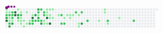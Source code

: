 <svg viewBox="-16 -32 880 192" width="880" height="192" xmlns="http://www.w3.org/2000/svg"><desc>Generated with https://github.com/Platane/snk</desc><style>@keyframes c0{.25%{fill:var(--c1)}.27%,to{fill:var(--ce)}}@keyframes c1{.51%{fill:var(--c1)}.53%,to{fill:var(--ce)}}@keyframes c2{54.04%{fill:var(--c2)}54.06%,to{fill:var(--ce)}}@keyframes c3{85.63%{fill:var(--c3)}85.65%,to{fill:var(--ce)}}@keyframes c4{88.5%{fill:var(--c4)}88.52%,to{fill:var(--ce)}}@keyframes c5{.77%{fill:var(--c1)}.79%,to{fill:var(--ce)}}@keyframes c6{53.78%{fill:var(--c2)}53.8%,to{fill:var(--ce)}}@keyframes c7{39.94%{fill:var(--c1)}39.96%,to{fill:var(--ce)}}@keyframes c8{39.68%{fill:var(--c1)}39.7%,to{fill:var(--ce)}}@keyframes c9{55.6%{fill:var(--c2)}55.62%,to{fill:var(--ce)}}@keyframes ca{87.72%{fill:var(--c3)}87.74%,to{fill:var(--ce)}}@keyframes cb{53.25%{fill:var(--c2)}53.27%,to{fill:var(--ce)}}@keyframes cc{52.99%{fill:var(--c2)}53.01%,to{fill:var(--ce)}}@keyframes cd{40.2%{fill:var(--c2)}40.22%,to{fill:var(--ce)}}@keyframes ce{39.42%{fill:var(--c1)}39.44%,to{fill:var(--ce)}}@keyframes cf{87.2%{fill:var(--c3)}87.22%,to{fill:var(--ce)}}@keyframes cg{90.07%{fill:var(--c4)}90.09%,to{fill:var(--ce)}}@keyframes ch{89.81%{fill:var(--c4)}89.83%,to{fill:var(--ce)}}@keyframes ci{1.82%{fill:var(--c1)}1.84%,to{fill:var(--ce)}}@keyframes cj{84.32%{fill:var(--c3)}84.34%,to{fill:var(--ce)}}@keyframes ck{52.21%{fill:var(--c2)}52.23%,to{fill:var(--ce)}}@keyframes cl{7.56%{fill:var(--c1)}7.58%,to{fill:var(--ce)}}@keyframes cm{2.34%{fill:var(--c1)}2.36%,to{fill:var(--ce)}}@keyframes cn{51.69%{fill:var(--c2)}51.71%,to{fill:var(--ce)}}@keyframes co{5.47%{fill:var(--c1)}5.49%,to{fill:var(--ce)}}@keyframes cp{5.21%{fill:var(--c1)}5.23%,to{fill:var(--ce)}}@keyframes cq{7.04%{fill:var(--c1)}7.06%,to{fill:var(--ce)}}@keyframes cr{4.95%{fill:var(--c1)}4.97%,to{fill:var(--ce)}}@keyframes cs{8.61%{fill:var(--c1)}8.63%,to{fill:var(--ce)}}@keyframes ct{2.86%{fill:var(--c1)}2.88%,to{fill:var(--ce)}}@keyframes cu{6.52%{fill:var(--c1)}6.54%,to{fill:var(--ce)}}@keyframes cv{4.43%{fill:var(--c1)}4.45%,to{fill:var(--ce)}}@keyframes cw{50.12%{fill:var(--c2)}50.14%,to{fill:var(--ce)}}@keyframes cx{3.65%{fill:var(--c1)}3.67%,to{fill:var(--ce)}}@keyframes cy{92.16%{fill:var(--c4)}92.18%,to{fill:var(--ce)}}@keyframes cz{49.6%{fill:var(--c2)}49.62%,to{fill:var(--ce)}}@keyframes c10{49.86%{fill:var(--c2)}49.88%,to{fill:var(--ce)}}@keyframes c11{81.19%{fill:var(--c3)}81.21%,to{fill:var(--ce)}}@keyframes c12{49.34%{fill:var(--c2)}49.36%,to{fill:var(--ce)}}@keyframes c13{81.97%{fill:var(--c3)}81.99%,to{fill:var(--ce)}}@keyframes c14{45.68%{fill:var(--c2)}45.7%,to{fill:var(--ce)}}@keyframes c15{45.42%{fill:var(--c1)}45.44%,to{fill:var(--ce)}}@keyframes c16{80.67%{fill:var(--c3)}80.69%,to{fill:var(--ce)}}@keyframes c17{49.08%{fill:var(--c2)}49.1%,to{fill:var(--ce)}}@keyframes c18{47.25%{fill:var(--c2)}47.27%,to{fill:var(--ce)}}@keyframes c19{48.82%{fill:var(--c2)}48.84%,to{fill:var(--ce)}}@keyframes c1a{79.89%{fill:var(--c3)}79.91%,to{fill:var(--ce)}}@keyframes c1b{46.2%{fill:var(--c2)}46.22%,to{fill:var(--ce)}}@keyframes c1c{46.47%{fill:var(--c2)}46.49%,to{fill:var(--ce)}}@keyframes c1d{11.48%{fill:var(--c1)}11.5%,to{fill:var(--ce)}}@keyframes c1e{10.69%{fill:var(--c1)}10.71%,to{fill:var(--ce)}}@keyframes c1f{14.35%{fill:var(--c1)}14.37%,to{fill:var(--ce)}}@keyframes c1g{14.09%{fill:var(--c1)}14.11%,to{fill:var(--ce)}}@keyframes c1h{13.83%{fill:var(--c1)}13.85%,to{fill:var(--ce)}}@keyframes c1i{93.46%{fill:var(--c4)}93.48%,to{fill:var(--ce)}}@keyframes c1j{10.96%{fill:var(--c1)}10.98%,to{fill:var(--ce)}}@keyframes c1k{14.61%{fill:var(--c1)}14.63%,to{fill:var(--ce)}}@keyframes c1l{13.57%{fill:var(--c1)}13.59%,to{fill:var(--ce)}}@keyframes c1m{12.78%{fill:var(--c1)}12.8%,to{fill:var(--ce)}}@keyframes c1n{94.25%{fill:var(--c4)}94.27%,to{fill:var(--ce)}}@keyframes c1o{14.87%{fill:var(--c1)}14.89%,to{fill:var(--ce)}}@keyframes c1p{13.04%{fill:var(--c1)}13.06%,to{fill:var(--ce)}}@keyframes c1q{15.92%{fill:var(--c1)}15.94%,to{fill:var(--ce)}}@keyframes c1r{63.18%{fill:var(--c2)}63.2%,to{fill:var(--ce)}}@keyframes c1s{61.87%{fill:var(--c2)}61.89%,to{fill:var(--ce)}}@keyframes c1t{16.7%{fill:var(--c1)}16.72%,to{fill:var(--ce)}}@keyframes c1u{62.13%{fill:var(--c2)}62.15%,to{fill:var(--ce)}}@keyframes c1v{21.4%{fill:var(--c1)}21.42%,to{fill:var(--ce)}}@keyframes c1w{17.48%{fill:var(--c1)}17.5%,to{fill:var(--ce)}}@keyframes c1x{17.22%{fill:var(--c1)}17.24%,to{fill:var(--ce)}}@keyframes c1y{17.74%{fill:var(--c1)}17.76%,to{fill:var(--ce)}}@keyframes c1z{64.74%{fill:var(--c2)}64.76%,to{fill:var(--ce)}}@keyframes c20{18.27%{fill:var(--c1)}18.29%,to{fill:var(--ce)}}@keyframes c21{19.05%{fill:var(--c1)}19.07%,to{fill:var(--ce)}}@keyframes c22{19.31%{fill:var(--c1)}19.33%,to{fill:var(--ce)}}@keyframes c23{65.26%{fill:var(--c2)}65.28%,to{fill:var(--ce)}}@keyframes c24{75.71%{fill:var(--c3)}75.73%,to{fill:var(--ce)}}@keyframes c25{66.57%{fill:var(--c2)}66.59%,to{fill:var(--ce)}}@keyframes c26{24.79%{fill:var(--c1)}24.81%,to{fill:var(--ce)}}@keyframes c27{29.49%{fill:var(--c1)}29.51%,to{fill:var(--ce)}}@keyframes c28{29.23%{fill:var(--c1)}29.25%,to{fill:var(--ce)}}@keyframes c29{68.4%{fill:var(--c2)}68.42%,to{fill:var(--ce)}}@keyframes c2a{25.84%{fill:var(--c1)}25.86%,to{fill:var(--ce)}}@keyframes c2b{27.41%{fill:var(--c1)}27.43%,to{fill:var(--ce)}}@keyframes c2c{70.75%{fill:var(--c2)}70.77%,to{fill:var(--ce)}}@keyframes u0{.25%{transform:scale(0,1)}.27%,.51%{transform:scale(.02,1)}.53%,.77%{transform:scale(.05,1)}.79%,1.82%{transform:scale(.07,1)}1.84%,2.34%{transform:scale(.09,1)}2.36%,2.86%{transform:scale(.12,1)}2.88%,3.65%{transform:scale(.14,1)}3.67%,4.43%{transform:scale(.16,1)}4.45%,4.95%{transform:scale(.19,1)}4.97%,5.21%{transform:scale(.21,1)}5.23%,5.47%{transform:scale(.23,1)}5.49%,6.52%{transform:scale(.26,1)}6.54%,7.04%{transform:scale(.28,1)}7.06%,7.56%{transform:scale(.3,1)}7.58%,8.61%{transform:scale(.33,1)}10.69%,8.63%{transform:scale(.35,1)}10.71%,10.96%{transform:scale(.37,1)}10.98%,11.48%{transform:scale(.4,1)}11.5%,12.78%{transform:scale(.42,1)}12.8%,13.04%{transform:scale(.44,1)}13.06%,13.57%{transform:scale(.47,1)}13.59%,13.83%{transform:scale(.49,1)}13.85%,14.09%{transform:scale(.51,1)}14.11%,14.35%{transform:scale(.53,1)}14.37%,14.61%{transform:scale(.56,1)}14.63%,14.87%{transform:scale(.58,1)}14.89%,15.92%{transform:scale(.6,1)}15.94%,16.7%{transform:scale(.63,1)}16.72%,17.22%{transform:scale(.65,1)}17.24%,17.48%{transform:scale(.67,1)}17.5%,17.74%{transform:scale(.7,1)}17.76%,18.27%{transform:scale(.72,1)}18.29%,19.05%{transform:scale(.74,1)}19.07%,19.31%{transform:scale(.77,1)}19.33%,21.4%{transform:scale(.79,1)}21.42%,24.79%{transform:scale(.81,1)}24.81%,25.84%{transform:scale(.84,1)}25.86%,27.41%{transform:scale(.86,1)}27.43%,29.23%{transform:scale(.88,1)}29.25%,29.49%{transform:scale(.91,1)}29.51%,39.42%{transform:scale(.93,1)}39.44%,39.68%{transform:scale(.95,1)}39.7%,39.94%{transform:scale(.98,1)}39.96%,to{transform:scale(1,1)}}@keyframes u1{40.2%{transform:scale(0,1)}40.22%,to{transform:scale(1,1)}}@keyframes u2{45.42%{transform:scale(0,1)}45.44%,to{transform:scale(1,1)}}@keyframes u3{45.68%{transform:scale(0,1)}45.7%,46.2%{transform:scale(.04,1)}46.22%,46.47%{transform:scale(.08,1)}46.49%,47.25%{transform:scale(.12,1)}47.27%,48.82%{transform:scale(.16,1)}48.84%,49.08%{transform:scale(.2,1)}49.1%,49.34%{transform:scale(.24,1)}49.36%,49.6%{transform:scale(.28,1)}49.62%,49.86%{transform:scale(.32,1)}49.88%,50.12%{transform:scale(.36,1)}50.14%,51.69%{transform:scale(.4,1)}51.71%,52.21%{transform:scale(.44,1)}52.23%,52.99%{transform:scale(.48,1)}53.01%,53.25%{transform:scale(.52,1)}53.27%,53.78%{transform:scale(.56,1)}53.8%,54.04%{transform:scale(.6,1)}54.06%,55.6%{transform:scale(.64,1)}55.62%,61.87%{transform:scale(.68,1)}61.89%,62.13%{transform:scale(.72,1)}62.15%,63.18%{transform:scale(.76,1)}63.2%,64.74%{transform:scale(.8,1)}64.76%,65.26%{transform:scale(.84,1)}65.28%,66.57%{transform:scale(.88,1)}66.59%,68.4%{transform:scale(.92,1)}68.42%,70.75%{transform:scale(.96,1)}70.77%,to{transform:scale(1,1)}}@keyframes u4{75.71%{transform:scale(0,1)}75.73%,79.89%{transform:scale(.11,1)}79.91%,80.67%{transform:scale(.22,1)}80.69%,81.19%{transform:scale(.33,1)}81.21%,81.97%{transform:scale(.44,1)}81.99%,84.32%{transform:scale(.56,1)}84.34%,85.63%{transform:scale(.67,1)}85.65%,87.2%{transform:scale(.78,1)}87.22%,87.72%{transform:scale(.89,1)}87.74%,to{transform:scale(1,1)}}@keyframes u5{88.5%{transform:scale(0,1)}88.52%,89.81%{transform:scale(.17,1)}89.83%,90.07%{transform:scale(.33,1)}90.09%,92.16%{transform:scale(.5,1)}92.18%,93.46%{transform:scale(.67,1)}93.48%,94.25%{transform:scale(.83,1)}94.27%,to{transform:scale(1,1)}}@keyframes s0{0%,99.74%{transform:translate(0,-16px)}.52%,54.31%{transform:translate(0,16px)}.78%,53.52%,54.57%{transform:translate(16px,16px)}1.04%{transform:translate(16px,0)}2.09%{transform:translate(80px,0)}2.35%{transform:translate(80px,16px)}3.39%,36.81%,91.64%{transform:translate(144px,16px)}3.66%,37.08%{transform:translate(144px,32px)}3.92%,37.34%,50.91%{transform:translate(128px,32px)}37.86%,4.44%{transform:translate(128px,64px)}5.22%,7.31%{transform:translate(80px,64px)}5.48%,51.96%{transform:translate(80px,48px)}6.01%{transform:translate(112px,48px)}6.53%{transform:translate(112px,80px)}41.51%,7.05%{transform:translate(80px,80px)}40.99%,7.57%{transform:translate(64px,64px)}41.25%,7.83%{transform:translate(64px,80px)}8.36%,96.61%{transform:translate(96px,80px)}8.62%{transform:translate(96px,96px)}10.44%,43.86%{transform:translate(208px,96px)}10.7%,11.75%{transform:translate(208px,80px)}10.97%,12.01%{transform:translate(224px,80px)}11.23%,12.27%{transform:translate(224px,64px)}11.49%{transform:translate(208px,64px)}12.53%{transform:translate(240px,64px)}12.79%,93.73%{transform:translate(240px,48px)}13.05%{transform:translate(256px,48px)}13.32%{transform:translate(256px,32px)}13.84%{transform:translate(224px,32px)}14.36%{transform:translate(224px,0)}15.4%{transform:translate(288px,0)}16.19%{transform:translate(288px,48px)}17.23%{transform:translate(352px,48px)}17.49%{transform:translate(352px,32px)}18.28%{transform:translate(400px,32px)}19.32%{transform:translate(400px,96px)}19.58%{transform:translate(384px,96px)}20.63%{transform:translate(384px,32px)}21.41%{transform:translate(336px,32px)}21.67%{transform:translate(336px,48px)}24.54%{transform:translate(512px,48px)}24.8%{transform:translate(512px,64px)}25.33%{transform:translate(544px,64px)}25.59%{transform:translate(544px,80px)}26.89%{transform:translate(624px,80px)}27.94%{transform:translate(624px,16px)}29.24%{transform:translate(544px,16px)}29.5%{transform:translate(544px,0)}34.99%,47.52%{transform:translate(208px,0)}35.25%{transform:translate(208px,-16px)}36.03%{transform:translate(160px,-16px)}36.55%,81.46%{transform:translate(160px,16px)}39.69%{transform:translate(16px,64px)}39.95%{transform:translate(16px,48px)}40.21%,52.74%{transform:translate(32px,48px)}40.47%{transform:translate(32px,64px)}41.78%{transform:translate(80px,96px)}44.65%{transform:translate(208px,48px)}44.91%{transform:translate(192px,48px)}45.17%,46.74%{transform:translate(192px,32px)}45.43%,80.94%{transform:translate(176px,32px)}45.69%,81.72%{transform:translate(176px,16px)}46.21%,47.78%{transform:translate(208px,16px)}46.48%{transform:translate(208px,32px)}47.26%{transform:translate(192px,0)}48.04%{transform:translate(192px,16px)}48.83%,79.63%{transform:translate(192px,64px)}49.61%{transform:translate(144px,64px)}49.87%{transform:translate(144px,80px)}50.13%{transform:translate(128px,80px)}51.7%{transform:translate(80px,32px)}53.26%{transform:translate(32px,16px)}53.79%{transform:translate(16px,32px)}54.05%,85.9%{transform:translate(0,32px)}55.61%,87.47%{transform:translate(16px,80px)}55.87%{transform:translate(0,80px)}56.4%{transform:translate(0,112px)}61.36%{transform:translate(304px,112px)}61.88%{transform:translate(304px,80px)}62.14%{transform:translate(320px,80px)}62.92%{transform:translate(320px,32px)}63.19%{transform:translate(304px,32px)}63.45%{transform:translate(304px,16px)}65.8%{transform:translate(448px,16px)}66.58%{transform:translate(448px,64px)}70.76%{transform:translate(704px,64px)}71.02%{transform:translate(704px,80px)}75.72%{transform:translate(416px,80px)}75.98%{transform:translate(416px,64px)}79.9%{transform:translate(192px,80px)}80.16%{transform:translate(176px,80px)}81.2%{transform:translate(160px,32px)}81.98%{transform:translate(176px,0)}83.81%{transform:translate(64px,0)}84.6%{transform:translate(64px,48px)}85.64%{transform:translate(0,48px)}86.42%{transform:translate(32px,32px)}87.21%{transform:translate(32px,80px)}87.73%{transform:translate(16px,96px)}87.99%{transform:translate(0,96px)}88.51%{transform:translate(0,64px)}89.3%{transform:translate(48px,64px)}90.08%{transform:translate(48px,16px)}92.17%{transform:translate(144px,48px)}94.26%{transform:translate(240px,80px)}97.39%{transform:translate(96px,32px)}97.91%{transform:translate(64px,32px)}98.69%{transform:translate(64px,-16px)}}@keyframes s1{0%,99.74%{transform:translate(16px,-16px)}.26%{transform:translate(0,-16px)}.78%,54.57%{transform:translate(0,16px)}1.04%,53.79%,54.83%{transform:translate(16px,16px)}1.31%{transform:translate(16px,0)}2.35%{transform:translate(80px,0)}2.61%{transform:translate(80px,16px)}3.66%,37.08%,91.91%{transform:translate(144px,16px)}3.92%,37.34%{transform:translate(144px,32px)}37.6%,4.18%,51.17%{transform:translate(128px,32px)}38.12%,4.7%{transform:translate(128px,64px)}5.48%,7.57%{transform:translate(80px,64px)}5.74%,52.22%{transform:translate(80px,48px)}6.27%{transform:translate(112px,48px)}6.79%{transform:translate(112px,80px)}41.78%,7.31%{transform:translate(80px,80px)}41.25%,7.83%{transform:translate(64px,64px)}41.51%,8.09%{transform:translate(64px,80px)}8.62%,96.87%{transform:translate(96px,80px)}8.88%{transform:translate(96px,96px)}10.7%,44.13%{transform:translate(208px,96px)}10.97%,12.01%{transform:translate(208px,80px)}11.23%,12.27%{transform:translate(224px,80px)}11.49%,12.53%{transform:translate(224px,64px)}11.75%{transform:translate(208px,64px)}12.79%{transform:translate(240px,64px)}13.05%,93.99%{transform:translate(240px,48px)}13.32%{transform:translate(256px,48px)}13.58%{transform:translate(256px,32px)}14.1%{transform:translate(224px,32px)}14.62%{transform:translate(224px,0)}15.67%{transform:translate(288px,0)}16.45%{transform:translate(288px,48px)}17.49%{transform:translate(352px,48px)}17.75%{transform:translate(352px,32px)}18.54%{transform:translate(400px,32px)}19.58%{transform:translate(400px,96px)}19.84%{transform:translate(384px,96px)}20.89%{transform:translate(384px,32px)}21.67%{transform:translate(336px,32px)}21.93%{transform:translate(336px,48px)}24.8%{transform:translate(512px,48px)}25.07%{transform:translate(512px,64px)}25.59%{transform:translate(544px,64px)}25.85%{transform:translate(544px,80px)}27.15%{transform:translate(624px,80px)}28.2%{transform:translate(624px,16px)}29.5%{transform:translate(544px,16px)}29.77%{transform:translate(544px,0)}35.25%,47.78%{transform:translate(208px,0)}35.51%{transform:translate(208px,-16px)}36.29%{transform:translate(160px,-16px)}36.81%,81.72%{transform:translate(160px,16px)}39.95%{transform:translate(16px,64px)}40.21%{transform:translate(16px,48px)}40.47%,53%{transform:translate(32px,48px)}40.73%{transform:translate(32px,64px)}42.04%{transform:translate(80px,96px)}44.91%{transform:translate(208px,48px)}45.17%{transform:translate(192px,48px)}45.43%,47%{transform:translate(192px,32px)}45.69%,81.2%{transform:translate(176px,32px)}45.95%,81.98%{transform:translate(176px,16px)}46.48%,48.04%{transform:translate(208px,16px)}46.74%{transform:translate(208px,32px)}47.52%{transform:translate(192px,0)}48.3%{transform:translate(192px,16px)}49.09%,79.9%{transform:translate(192px,64px)}49.87%{transform:translate(144px,64px)}50.13%{transform:translate(144px,80px)}50.39%{transform:translate(128px,80px)}51.96%{transform:translate(80px,32px)}53.52%{transform:translate(32px,16px)}54.05%{transform:translate(16px,32px)}54.31%,86.16%{transform:translate(0,32px)}55.87%,87.73%{transform:translate(16px,80px)}56.14%{transform:translate(0,80px)}56.66%{transform:translate(0,112px)}61.62%{transform:translate(304px,112px)}62.14%{transform:translate(304px,80px)}62.4%{transform:translate(320px,80px)}63.19%{transform:translate(320px,32px)}63.45%{transform:translate(304px,32px)}63.71%{transform:translate(304px,16px)}66.06%{transform:translate(448px,16px)}66.84%{transform:translate(448px,64px)}71.02%{transform:translate(704px,64px)}71.28%{transform:translate(704px,80px)}75.98%{transform:translate(416px,80px)}76.24%{transform:translate(416px,64px)}80.16%{transform:translate(192px,80px)}80.42%{transform:translate(176px,80px)}81.46%{transform:translate(160px,32px)}82.25%{transform:translate(176px,0)}84.07%{transform:translate(64px,0)}84.86%{transform:translate(64px,48px)}85.9%{transform:translate(0,48px)}86.68%{transform:translate(32px,32px)}87.47%{transform:translate(32px,80px)}87.99%{transform:translate(16px,96px)}88.25%{transform:translate(0,96px)}88.77%{transform:translate(0,64px)}89.56%{transform:translate(48px,64px)}90.34%{transform:translate(48px,16px)}92.43%{transform:translate(144px,48px)}94.52%{transform:translate(240px,80px)}97.65%{transform:translate(96px,32px)}98.17%{transform:translate(64px,32px)}98.96%{transform:translate(64px,-16px)}}@keyframes s2{0%,99.74%{transform:translate(32px,-16px)}.52%{transform:translate(0,-16px)}1.04%,54.83%{transform:translate(0,16px)}1.31%,54.05%,55.09%{transform:translate(16px,16px)}1.57%{transform:translate(16px,0)}2.61%{transform:translate(80px,0)}2.87%{transform:translate(80px,16px)}3.92%,37.34%,92.17%{transform:translate(144px,16px)}37.6%,4.18%{transform:translate(144px,32px)}37.86%,4.44%,51.44%{transform:translate(128px,32px)}38.38%,4.96%{transform:translate(128px,64px)}5.74%,7.83%{transform:translate(80px,64px)}52.48%,6.01%{transform:translate(80px,48px)}6.53%{transform:translate(112px,48px)}7.05%{transform:translate(112px,80px)}42.04%,7.57%{transform:translate(80px,80px)}41.51%,8.09%{transform:translate(64px,64px)}41.78%,8.36%{transform:translate(64px,80px)}8.88%,97.13%{transform:translate(96px,80px)}9.14%{transform:translate(96px,96px)}10.97%,44.39%{transform:translate(208px,96px)}11.23%,12.27%{transform:translate(208px,80px)}11.49%,12.53%{transform:translate(224px,80px)}11.75%,12.79%{transform:translate(224px,64px)}12.01%{transform:translate(208px,64px)}13.05%{transform:translate(240px,64px)}13.32%,94.26%{transform:translate(240px,48px)}13.58%{transform:translate(256px,48px)}13.84%{transform:translate(256px,32px)}14.36%{transform:translate(224px,32px)}14.88%{transform:translate(224px,0)}15.93%{transform:translate(288px,0)}16.71%{transform:translate(288px,48px)}17.75%{transform:translate(352px,48px)}18.02%{transform:translate(352px,32px)}18.8%{transform:translate(400px,32px)}19.84%{transform:translate(400px,96px)}20.1%{transform:translate(384px,96px)}21.15%{transform:translate(384px,32px)}21.93%{transform:translate(336px,32px)}22.19%{transform:translate(336px,48px)}25.07%{transform:translate(512px,48px)}25.33%{transform:translate(512px,64px)}25.85%{transform:translate(544px,64px)}26.11%{transform:translate(544px,80px)}27.42%{transform:translate(624px,80px)}28.46%{transform:translate(624px,16px)}29.77%{transform:translate(544px,16px)}30.03%{transform:translate(544px,0)}35.51%,48.04%{transform:translate(208px,0)}35.77%{transform:translate(208px,-16px)}36.55%{transform:translate(160px,-16px)}37.08%,81.98%{transform:translate(160px,16px)}40.21%{transform:translate(16px,64px)}40.47%{transform:translate(16px,48px)}40.73%,53.26%{transform:translate(32px,48px)}40.99%{transform:translate(32px,64px)}42.3%{transform:translate(80px,96px)}45.17%{transform:translate(208px,48px)}45.43%{transform:translate(192px,48px)}45.69%,47.26%{transform:translate(192px,32px)}45.95%,81.46%{transform:translate(176px,32px)}46.21%,82.25%{transform:translate(176px,16px)}46.74%,48.3%{transform:translate(208px,16px)}47%{transform:translate(208px,32px)}47.78%{transform:translate(192px,0)}48.56%{transform:translate(192px,16px)}49.35%,80.16%{transform:translate(192px,64px)}50.13%{transform:translate(144px,64px)}50.39%{transform:translate(144px,80px)}50.65%{transform:translate(128px,80px)}52.22%{transform:translate(80px,32px)}53.79%{transform:translate(32px,16px)}54.31%{transform:translate(16px,32px)}54.57%,86.42%{transform:translate(0,32px)}56.14%,87.99%{transform:translate(16px,80px)}56.4%{transform:translate(0,80px)}56.92%{transform:translate(0,112px)}61.88%{transform:translate(304px,112px)}62.4%{transform:translate(304px,80px)}62.66%{transform:translate(320px,80px)}63.45%{transform:translate(320px,32px)}63.71%{transform:translate(304px,32px)}63.97%{transform:translate(304px,16px)}66.32%{transform:translate(448px,16px)}67.1%{transform:translate(448px,64px)}71.28%{transform:translate(704px,64px)}71.54%{transform:translate(704px,80px)}76.24%{transform:translate(416px,80px)}76.5%{transform:translate(416px,64px)}80.42%{transform:translate(192px,80px)}80.68%{transform:translate(176px,80px)}81.72%{transform:translate(160px,32px)}82.51%{transform:translate(176px,0)}84.33%{transform:translate(64px,0)}85.12%{transform:translate(64px,48px)}86.16%{transform:translate(0,48px)}86.95%{transform:translate(32px,32px)}87.73%{transform:translate(32px,80px)}88.25%{transform:translate(16px,96px)}88.51%{transform:translate(0,96px)}89.03%{transform:translate(0,64px)}89.82%{transform:translate(48px,64px)}90.6%{transform:translate(48px,16px)}92.69%{transform:translate(144px,48px)}94.78%{transform:translate(240px,80px)}97.91%{transform:translate(96px,32px)}98.43%{transform:translate(64px,32px)}99.22%{transform:translate(64px,-16px)}}@keyframes s3{0%,99.74%{transform:translate(48px,-16px)}.78%{transform:translate(0,-16px)}1.31%,55.09%{transform:translate(0,16px)}1.57%,54.31%,55.35%{transform:translate(16px,16px)}1.83%{transform:translate(16px,0)}2.87%{transform:translate(80px,0)}3.13%{transform:translate(80px,16px)}37.6%,4.18%,92.43%{transform:translate(144px,16px)}37.86%,4.44%{transform:translate(144px,32px)}38.12%,4.7%,51.7%{transform:translate(128px,32px)}38.64%,5.22%{transform:translate(128px,64px)}6.01%,8.09%{transform:translate(80px,64px)}52.74%,6.27%{transform:translate(80px,48px)}6.79%{transform:translate(112px,48px)}7.31%{transform:translate(112px,80px)}42.3%,7.83%{transform:translate(80px,80px)}41.78%,8.36%{transform:translate(64px,64px)}42.04%,8.62%{transform:translate(64px,80px)}9.14%,97.39%{transform:translate(96px,80px)}9.4%{transform:translate(96px,96px)}11.23%,44.65%{transform:translate(208px,96px)}11.49%,12.53%{transform:translate(208px,80px)}11.75%,12.79%{transform:translate(224px,80px)}12.01%,13.05%{transform:translate(224px,64px)}12.27%{transform:translate(208px,64px)}13.32%{transform:translate(240px,64px)}13.58%,94.52%{transform:translate(240px,48px)}13.84%{transform:translate(256px,48px)}14.1%{transform:translate(256px,32px)}14.62%{transform:translate(224px,32px)}15.14%{transform:translate(224px,0)}16.19%{transform:translate(288px,0)}16.97%{transform:translate(288px,48px)}18.02%{transform:translate(352px,48px)}18.28%{transform:translate(352px,32px)}19.06%{transform:translate(400px,32px)}20.1%{transform:translate(400px,96px)}20.37%{transform:translate(384px,96px)}21.41%{transform:translate(384px,32px)}22.19%{transform:translate(336px,32px)}22.45%{transform:translate(336px,48px)}25.33%{transform:translate(512px,48px)}25.59%{transform:translate(512px,64px)}26.11%{transform:translate(544px,64px)}26.37%{transform:translate(544px,80px)}27.68%{transform:translate(624px,80px)}28.72%{transform:translate(624px,16px)}30.03%{transform:translate(544px,16px)}30.29%{transform:translate(544px,0)}35.77%,48.3%{transform:translate(208px,0)}36.03%{transform:translate(208px,-16px)}36.81%{transform:translate(160px,-16px)}37.34%,82.25%{transform:translate(160px,16px)}40.47%{transform:translate(16px,64px)}40.73%{transform:translate(16px,48px)}40.99%,53.52%{transform:translate(32px,48px)}41.25%{transform:translate(32px,64px)}42.56%{transform:translate(80px,96px)}45.43%{transform:translate(208px,48px)}45.69%{transform:translate(192px,48px)}45.95%,47.52%{transform:translate(192px,32px)}46.21%,81.72%{transform:translate(176px,32px)}46.48%,82.51%{transform:translate(176px,16px)}47%,48.56%{transform:translate(208px,16px)}47.26%{transform:translate(208px,32px)}48.04%{transform:translate(192px,0)}48.83%{transform:translate(192px,16px)}49.61%,80.42%{transform:translate(192px,64px)}50.39%{transform:translate(144px,64px)}50.65%{transform:translate(144px,80px)}50.91%{transform:translate(128px,80px)}52.48%{transform:translate(80px,32px)}54.05%{transform:translate(32px,16px)}54.57%{transform:translate(16px,32px)}54.83%,86.68%{transform:translate(0,32px)}56.4%,88.25%{transform:translate(16px,80px)}56.66%{transform:translate(0,80px)}57.18%{transform:translate(0,112px)}62.14%{transform:translate(304px,112px)}62.66%{transform:translate(304px,80px)}62.92%{transform:translate(320px,80px)}63.71%{transform:translate(320px,32px)}63.97%{transform:translate(304px,32px)}64.23%{transform:translate(304px,16px)}66.58%{transform:translate(448px,16px)}67.36%{transform:translate(448px,64px)}71.54%{transform:translate(704px,64px)}71.8%{transform:translate(704px,80px)}76.5%{transform:translate(416px,80px)}76.76%{transform:translate(416px,64px)}80.68%{transform:translate(192px,80px)}80.94%{transform:translate(176px,80px)}81.98%{transform:translate(160px,32px)}82.77%{transform:translate(176px,0)}84.6%{transform:translate(64px,0)}85.38%{transform:translate(64px,48px)}86.42%{transform:translate(0,48px)}87.21%{transform:translate(32px,32px)}87.99%{transform:translate(32px,80px)}88.51%{transform:translate(16px,96px)}88.77%{transform:translate(0,96px)}89.3%{transform:translate(0,64px)}90.08%{transform:translate(48px,64px)}90.86%{transform:translate(48px,16px)}92.95%{transform:translate(144px,48px)}95.04%{transform:translate(240px,80px)}98.17%{transform:translate(96px,32px)}98.69%{transform:translate(64px,32px)}99.48%{transform:translate(64px,-16px)}}:root{--cb:#1b1f230a;--cs:purple;--ce:#ebedf0;--c0:#ebedf0;--c1:#9be9a8;--c2:#40c463;--c3:#30a14e;--c4:#216e39}@media (prefers-color-scheme:dark){:root{--cb:#1b1f230a;--cs:purple;--ce:#161b22;--c1:#01311f;--c2:#034525;--c3:#0f6d31;--c4:#00c647}}.c{shape-rendering:geometricPrecision;fill:var(--ce);stroke-width:1px;stroke:var(--cb);animation:none 38300ms linear infinite}.c.c0,.c.c1{fill:var(--c1);animation-name:c0}.c.c1{animation-name:c1}.c.c2{fill:var(--c2);animation-name:c2}.c.c3{fill:var(--c3);animation-name:c3}.c.c4{fill:var(--c4);animation-name:c4}.c.c5{fill:var(--c1);animation-name:c5}.c.c6{fill:var(--c2);animation-name:c6}.c.c7,.c.c8{fill:var(--c1);animation-name:c7}.c.c8{animation-name:c8}.c.c9{fill:var(--c2);animation-name:c9}.c.ca{fill:var(--c3);animation-name:ca}.c.cb,.c.cc,.c.cd{fill:var(--c2);animation-name:cb}.c.cc,.c.cd{animation-name:cc}.c.cd{animation-name:cd}.c.ce{fill:var(--c1);animation-name:ce}.c.cf{fill:var(--c3);animation-name:cf}.c.cg,.c.ch{fill:var(--c4);animation-name:cg}.c.ch{animation-name:ch}.c.ci{fill:var(--c1);animation-name:ci}.c.cj{fill:var(--c3);animation-name:cj}.c.ck{fill:var(--c2);animation-name:ck}.c.cl,.c.cm{fill:var(--c1);animation-name:cl}.c.cm{animation-name:cm}.c.cn{fill:var(--c2);animation-name:cn}.c.co,.c.cp{fill:var(--c1);animation-name:co}.c.cp{animation-name:cp}.c.cq,.c.cr,.c.cs{fill:var(--c1);animation-name:cq}.c.cr,.c.cs{animation-name:cr}.c.cs{animation-name:cs}.c.ct,.c.cu,.c.cv{fill:var(--c1);animation-name:ct}.c.cu,.c.cv{animation-name:cu}.c.cv{animation-name:cv}.c.cw{fill:var(--c2);animation-name:cw}.c.cx{fill:var(--c1);animation-name:cx}.c.cy{fill:var(--c4);animation-name:cy}.c.c10,.c.cz{fill:var(--c2);animation-name:cz}.c.c10{animation-name:c10}.c.c11{fill:var(--c3);animation-name:c11}.c.c12{fill:var(--c2);animation-name:c12}.c.c13{fill:var(--c3);animation-name:c13}.c.c14{fill:var(--c2);animation-name:c14}.c.c15{fill:var(--c1);animation-name:c15}.c.c16{fill:var(--c3);animation-name:c16}.c.c17,.c.c18,.c.c19{fill:var(--c2);animation-name:c17}.c.c18,.c.c19{animation-name:c18}.c.c19{animation-name:c19}.c.c1a{fill:var(--c3);animation-name:c1a}.c.c1b,.c.c1c{fill:var(--c2);animation-name:c1b}.c.c1c{animation-name:c1c}.c.c1d,.c.c1e{fill:var(--c1);animation-name:c1d}.c.c1e{animation-name:c1e}.c.c1f,.c.c1g,.c.c1h{fill:var(--c1);animation-name:c1f}.c.c1g,.c.c1h{animation-name:c1g}.c.c1h{animation-name:c1h}.c.c1i{fill:var(--c4);animation-name:c1i}.c.c1j{fill:var(--c1);animation-name:c1j}.c.c1k,.c.c1l,.c.c1m{fill:var(--c1);animation-name:c1k}.c.c1l,.c.c1m{animation-name:c1l}.c.c1m{animation-name:c1m}.c.c1n{fill:var(--c4);animation-name:c1n}.c.c1o,.c.c1p,.c.c1q{fill:var(--c1);animation-name:c1o}.c.c1p,.c.c1q{animation-name:c1p}.c.c1q{animation-name:c1q}.c.c1r,.c.c1s{fill:var(--c2);animation-name:c1r}.c.c1s{animation-name:c1s}.c.c1t{fill:var(--c1);animation-name:c1t}.c.c1u{fill:var(--c2);animation-name:c1u}.c.c1v{fill:var(--c1);animation-name:c1v}.c.c1w,.c.c1x,.c.c1y{fill:var(--c1);animation-name:c1w}.c.c1x,.c.c1y{animation-name:c1x}.c.c1y{animation-name:c1y}.c.c1z{fill:var(--c2);animation-name:c1z}.c.c20,.c.c21,.c.c22{fill:var(--c1);animation-name:c20}.c.c21,.c.c22{animation-name:c21}.c.c22{animation-name:c22}.c.c23{fill:var(--c2);animation-name:c23}.c.c24{fill:var(--c3);animation-name:c24}.c.c25{fill:var(--c2);animation-name:c25}.c.c26,.c.c27,.c.c28{fill:var(--c1);animation-name:c26}.c.c27,.c.c28{animation-name:c27}.c.c28{animation-name:c28}.c.c29{fill:var(--c2);animation-name:c29}.c.c2a,.c.c2b{fill:var(--c1);animation-name:c2a}.c.c2b{animation-name:c2b}.c.c2c{fill:var(--c2);animation-name:c2c}.s,.u{animation:none linear 38300ms infinite}.u,.u.u0{transform-origin:0 0}.u{transform:scale(0,1)}.u.u0{fill:var(--c1);animation-name:u0}.u.u1{fill:var(--c2);animation-name:u1;transform-origin:429px 0}.u.u2{fill:var(--c1);animation-name:u2;transform-origin:439px 0}.u.u3{fill:var(--c2);animation-name:u3;transform-origin:448.9px 0}.u.u4{fill:var(--c3);animation-name:u4;transform-origin:698.4px 0}.u.u5{fill:var(--c4);animation-name:u5;transform-origin:788.1px 0}.s{shape-rendering:geometricPrecision;fill:var(--cs)}.s.s0{transform:translate(0,-16px);animation-name:s0}.s.s1{transform:translate(16px,-16px);animation-name:s1}.s.s2{transform:translate(32px,-16px);animation-name:s2}.s.s3{transform:translate(48px,-16px);animation-name:s3}</style><rect class="c c0" x="2" y="2" rx="2" ry="2" width="12" height="12"/><rect class="c c1" x="2" y="18" rx="2" ry="2" width="12" height="12"/><rect class="c c2" x="2" y="34" rx="2" ry="2" width="12" height="12"/><rect class="c c3" x="2" y="50" rx="2" ry="2" width="12" height="12"/><rect class="c c4" x="2" y="66" rx="2" ry="2" width="12" height="12"/><rect class="c" x="2" y="82" rx="2" ry="2" width="12" height="12"/><rect class="c" x="2" y="98" rx="2" ry="2" width="12" height="12"/><rect class="c" x="18" y="2" rx="2" ry="2" width="12" height="12"/><rect class="c c5" x="18" y="18" rx="2" ry="2" width="12" height="12"/><rect class="c c6" x="18" y="34" rx="2" ry="2" width="12" height="12"/><rect class="c c7" x="18" y="50" rx="2" ry="2" width="12" height="12"/><rect class="c c8" x="18" y="66" rx="2" ry="2" width="12" height="12"/><rect class="c c9" x="18" y="82" rx="2" ry="2" width="12" height="12"/><rect class="c ca" x="18" y="98" rx="2" ry="2" width="12" height="12"/><rect class="c" x="34" y="2" rx="2" ry="2" width="12" height="12"/><rect class="c cb" x="34" y="18" rx="2" ry="2" width="12" height="12"/><rect class="c cc" x="34" y="34" rx="2" ry="2" width="12" height="12"/><rect class="c cd" x="34" y="50" rx="2" ry="2" width="12" height="12"/><rect class="c ce" x="34" y="66" rx="2" ry="2" width="12" height="12"/><rect class="c cf" x="34" y="82" rx="2" ry="2" width="12" height="12"/><rect class="c" x="34" y="98" rx="2" ry="2" width="12" height="12"/><rect class="c" x="50" y="2" rx="2" ry="2" width="12" height="12"/><rect class="c cg" x="50" y="18" rx="2" ry="2" width="12" height="12"/><rect class="c ch" x="50" y="34" rx="2" ry="2" width="12" height="12"/><rect class="c" x="50" y="50" rx="2" ry="2" width="12" height="12"/><rect class="c" x="50" y="66" rx="2" ry="2" width="12" height="12"/><rect class="c" x="50" y="82" rx="2" ry="2" width="12" height="12"/><rect class="c" x="50" y="98" rx="2" ry="2" width="12" height="12"/><rect class="c ci" x="66" y="2" rx="2" ry="2" width="12" height="12"/><rect class="c" x="66" y="18" rx="2" ry="2" width="12" height="12"/><rect class="c cj" x="66" y="34" rx="2" ry="2" width="12" height="12"/><rect class="c ck" x="66" y="50" rx="2" ry="2" width="12" height="12"/><rect class="c cl" x="66" y="66" rx="2" ry="2" width="12" height="12"/><rect class="c" x="66" y="82" rx="2" ry="2" width="12" height="12"/><rect class="c" x="66" y="98" rx="2" ry="2" width="12" height="12"/><rect class="c" x="82" y="2" rx="2" ry="2" width="12" height="12"/><rect class="c cm" x="82" y="18" rx="2" ry="2" width="12" height="12"/><rect class="c cn" x="82" y="34" rx="2" ry="2" width="12" height="12"/><rect class="c co" x="82" y="50" rx="2" ry="2" width="12" height="12"/><rect class="c cp" x="82" y="66" rx="2" ry="2" width="12" height="12"/><rect class="c cq" x="82" y="82" rx="2" ry="2" width="12" height="12"/><rect class="c" x="82" y="98" rx="2" ry="2" width="12" height="12"/><rect class="c" x="98" y="2" rx="2" ry="2" width="12" height="12"/><rect class="c" x="98" y="18" rx="2" ry="2" width="12" height="12"/><rect class="c" x="98" y="34" rx="2" ry="2" width="12" height="12"/><rect class="c" x="98" y="50" rx="2" ry="2" width="12" height="12"/><rect class="c cr" x="98" y="66" rx="2" ry="2" width="12" height="12"/><rect class="c" x="98" y="82" rx="2" ry="2" width="12" height="12"/><rect class="c cs" x="98" y="98" rx="2" ry="2" width="12" height="12"/><rect class="c" x="114" y="2" rx="2" ry="2" width="12" height="12"/><rect class="c ct" x="114" y="18" rx="2" ry="2" width="12" height="12"/><rect class="c" x="114" y="34" rx="2" ry="2" width="12" height="12"/><rect class="c" x="114" y="50" rx="2" ry="2" width="12" height="12"/><rect class="c" x="114" y="66" rx="2" ry="2" width="12" height="12"/><rect class="c cu" x="114" y="82" rx="2" ry="2" width="12" height="12"/><rect class="c" x="114" y="98" rx="2" ry="2" width="12" height="12"/><rect class="c" x="130" y="2" rx="2" ry="2" width="12" height="12"/><rect class="c" x="130" y="18" rx="2" ry="2" width="12" height="12"/><rect class="c" x="130" y="34" rx="2" ry="2" width="12" height="12"/><rect class="c" x="130" y="50" rx="2" ry="2" width="12" height="12"/><rect class="c cv" x="130" y="66" rx="2" ry="2" width="12" height="12"/><rect class="c cw" x="130" y="82" rx="2" ry="2" width="12" height="12"/><rect class="c" x="130" y="98" rx="2" ry="2" width="12" height="12"/><rect class="c" x="146" y="2" rx="2" ry="2" width="12" height="12"/><rect class="c" x="146" y="18" rx="2" ry="2" width="12" height="12"/><rect class="c cx" x="146" y="34" rx="2" ry="2" width="12" height="12"/><rect class="c cy" x="146" y="50" rx="2" ry="2" width="12" height="12"/><rect class="c cz" x="146" y="66" rx="2" ry="2" width="12" height="12"/><rect class="c c10" x="146" y="82" rx="2" ry="2" width="12" height="12"/><rect class="c" x="146" y="98" rx="2" ry="2" width="12" height="12"/><rect class="c" x="162" y="2" rx="2" ry="2" width="12" height="12"/><rect class="c" x="162" y="18" rx="2" ry="2" width="12" height="12"/><rect class="c c11" x="162" y="34" rx="2" ry="2" width="12" height="12"/><rect class="c" x="162" y="50" rx="2" ry="2" width="12" height="12"/><rect class="c c12" x="162" y="66" rx="2" ry="2" width="12" height="12"/><rect class="c" x="162" y="82" rx="2" ry="2" width="12" height="12"/><rect class="c" x="162" y="98" rx="2" ry="2" width="12" height="12"/><rect class="c c13" x="178" y="2" rx="2" ry="2" width="12" height="12"/><rect class="c c14" x="178" y="18" rx="2" ry="2" width="12" height="12"/><rect class="c c15" x="178" y="34" rx="2" ry="2" width="12" height="12"/><rect class="c c16" x="178" y="50" rx="2" ry="2" width="12" height="12"/><rect class="c c17" x="178" y="66" rx="2" ry="2" width="12" height="12"/><rect class="c" x="178" y="82" rx="2" ry="2" width="12" height="12"/><rect class="c" x="178" y="98" rx="2" ry="2" width="12" height="12"/><rect class="c c18" x="194" y="2" rx="2" ry="2" width="12" height="12"/><rect class="c" x="194" y="18" rx="2" ry="2" width="12" height="12"/><rect class="c" x="194" y="34" rx="2" ry="2" width="12" height="12"/><rect class="c" x="194" y="50" rx="2" ry="2" width="12" height="12"/><rect class="c c19" x="194" y="66" rx="2" ry="2" width="12" height="12"/><rect class="c c1a" x="194" y="82" rx="2" ry="2" width="12" height="12"/><rect class="c" x="194" y="98" rx="2" ry="2" width="12" height="12"/><rect class="c" x="210" y="2" rx="2" ry="2" width="12" height="12"/><rect class="c c1b" x="210" y="18" rx="2" ry="2" width="12" height="12"/><rect class="c c1c" x="210" y="34" rx="2" ry="2" width="12" height="12"/><rect class="c" x="210" y="50" rx="2" ry="2" width="12" height="12"/><rect class="c c1d" x="210" y="66" rx="2" ry="2" width="12" height="12"/><rect class="c c1e" x="210" y="82" rx="2" ry="2" width="12" height="12"/><rect class="c" x="210" y="98" rx="2" ry="2" width="12" height="12"/><rect class="c c1f" x="226" y="2" rx="2" ry="2" width="12" height="12"/><rect class="c c1g" x="226" y="18" rx="2" ry="2" width="12" height="12"/><rect class="c c1h" x="226" y="34" rx="2" ry="2" width="12" height="12"/><rect class="c c1i" x="226" y="50" rx="2" ry="2" width="12" height="12"/><rect class="c" x="226" y="66" rx="2" ry="2" width="12" height="12"/><rect class="c c1j" x="226" y="82" rx="2" ry="2" width="12" height="12"/><rect class="c" x="226" y="98" rx="2" ry="2" width="12" height="12"/><rect class="c c1k" x="242" y="2" rx="2" ry="2" width="12" height="12"/><rect class="c" x="242" y="18" rx="2" ry="2" width="12" height="12"/><rect class="c c1l" x="242" y="34" rx="2" ry="2" width="12" height="12"/><rect class="c c1m" x="242" y="50" rx="2" ry="2" width="12" height="12"/><rect class="c" x="242" y="66" rx="2" ry="2" width="12" height="12"/><rect class="c c1n" x="242" y="82" rx="2" ry="2" width="12" height="12"/><rect class="c" x="242" y="98" rx="2" ry="2" width="12" height="12"/><rect class="c c1o" x="258" y="2" rx="2" ry="2" width="12" height="12"/><rect class="c" x="258" y="18" rx="2" ry="2" width="12" height="12"/><rect class="c" x="258" y="34" rx="2" ry="2" width="12" height="12"/><rect class="c c1p" x="258" y="50" rx="2" ry="2" width="12" height="12"/><rect class="c" x="258" y="66" rx="2" ry="2" width="12" height="12"/><rect class="c" x="258" y="82" rx="2" ry="2" width="12" height="12"/><rect class="c" x="258" y="98" rx="2" ry="2" width="12" height="12"/><rect class="c" x="274" y="2" rx="2" ry="2" width="12" height="12"/><rect class="c" x="274" y="18" rx="2" ry="2" width="12" height="12"/><rect class="c" x="274" y="34" rx="2" ry="2" width="12" height="12"/><rect class="c" x="274" y="50" rx="2" ry="2" width="12" height="12"/><rect class="c" x="274" y="66" rx="2" ry="2" width="12" height="12"/><rect class="c" x="274" y="82" rx="2" ry="2" width="12" height="12"/><rect class="c" x="274" y="98" rx="2" ry="2" width="12" height="12"/><rect class="c" x="290" y="2" rx="2" ry="2" width="12" height="12"/><rect class="c" x="290" y="18" rx="2" ry="2" width="12" height="12"/><rect class="c c1q" x="290" y="34" rx="2" ry="2" width="12" height="12"/><rect class="c" x="290" y="50" rx="2" ry="2" width="12" height="12"/><rect class="c" x="290" y="66" rx="2" ry="2" width="12" height="12"/><rect class="c" x="290" y="82" rx="2" ry="2" width="12" height="12"/><rect class="c" x="290" y="98" rx="2" ry="2" width="12" height="12"/><rect class="c" x="306" y="2" rx="2" ry="2" width="12" height="12"/><rect class="c" x="306" y="18" rx="2" ry="2" width="12" height="12"/><rect class="c c1r" x="306" y="34" rx="2" ry="2" width="12" height="12"/><rect class="c" x="306" y="50" rx="2" ry="2" width="12" height="12"/><rect class="c" x="306" y="66" rx="2" ry="2" width="12" height="12"/><rect class="c c1s" x="306" y="82" rx="2" ry="2" width="12" height="12"/><rect class="c" x="306" y="98" rx="2" ry="2" width="12" height="12"/><rect class="c" x="322" y="2" rx="2" ry="2" width="12" height="12"/><rect class="c" x="322" y="18" rx="2" ry="2" width="12" height="12"/><rect class="c" x="322" y="34" rx="2" ry="2" width="12" height="12"/><rect class="c c1t" x="322" y="50" rx="2" ry="2" width="12" height="12"/><rect class="c" x="322" y="66" rx="2" ry="2" width="12" height="12"/><rect class="c c1u" x="322" y="82" rx="2" ry="2" width="12" height="12"/><rect class="c" x="322" y="98" rx="2" ry="2" width="12" height="12"/><rect class="c" x="338" y="2" rx="2" ry="2" width="12" height="12"/><rect class="c" x="338" y="18" rx="2" ry="2" width="12" height="12"/><rect class="c c1v" x="338" y="34" rx="2" ry="2" width="12" height="12"/><rect class="c" x="338" y="50" rx="2" ry="2" width="12" height="12"/><rect class="c" x="338" y="66" rx="2" ry="2" width="12" height="12"/><rect class="c" x="338" y="82" rx="2" ry="2" width="12" height="12"/><rect class="c" x="338" y="98" rx="2" ry="2" width="12" height="12"/><rect class="c" x="354" y="2" rx="2" ry="2" width="12" height="12"/><rect class="c" x="354" y="18" rx="2" ry="2" width="12" height="12"/><rect class="c c1w" x="354" y="34" rx="2" ry="2" width="12" height="12"/><rect class="c c1x" x="354" y="50" rx="2" ry="2" width="12" height="12"/><rect class="c" x="354" y="66" rx="2" ry="2" width="12" height="12"/><rect class="c" x="354" y="82" rx="2" ry="2" width="12" height="12"/><rect class="c" x="354" y="98" rx="2" ry="2" width="12" height="12"/><rect class="c" x="370" y="2" rx="2" ry="2" width="12" height="12"/><rect class="c" x="370" y="18" rx="2" ry="2" width="12" height="12"/><rect class="c c1y" x="370" y="34" rx="2" ry="2" width="12" height="12"/><rect class="c" x="370" y="50" rx="2" ry="2" width="12" height="12"/><rect class="c" x="370" y="66" rx="2" ry="2" width="12" height="12"/><rect class="c" x="370" y="82" rx="2" ry="2" width="12" height="12"/><rect class="c" x="370" y="98" rx="2" ry="2" width="12" height="12"/><rect class="c" x="386" y="2" rx="2" ry="2" width="12" height="12"/><rect class="c c1z" x="386" y="18" rx="2" ry="2" width="12" height="12"/><rect class="c" x="386" y="34" rx="2" ry="2" width="12" height="12"/><rect class="c" x="386" y="50" rx="2" ry="2" width="12" height="12"/><rect class="c" x="386" y="66" rx="2" ry="2" width="12" height="12"/><rect class="c" x="386" y="82" rx="2" ry="2" width="12" height="12"/><rect class="c" x="386" y="98" rx="2" ry="2" width="12" height="12"/><rect class="c" x="402" y="2" rx="2" ry="2" width="12" height="12"/><rect class="c" x="402" y="18" rx="2" ry="2" width="12" height="12"/><rect class="c c20" x="402" y="34" rx="2" ry="2" width="12" height="12"/><rect class="c" x="402" y="50" rx="2" ry="2" width="12" height="12"/><rect class="c" x="402" y="66" rx="2" ry="2" width="12" height="12"/><rect class="c c21" x="402" y="82" rx="2" ry="2" width="12" height="12"/><rect class="c c22" x="402" y="98" rx="2" ry="2" width="12" height="12"/><rect class="c" x="418" y="2" rx="2" ry="2" width="12" height="12"/><rect class="c c23" x="418" y="18" rx="2" ry="2" width="12" height="12"/><rect class="c" x="418" y="34" rx="2" ry="2" width="12" height="12"/><rect class="c" x="418" y="50" rx="2" ry="2" width="12" height="12"/><rect class="c" x="418" y="66" rx="2" ry="2" width="12" height="12"/><rect class="c c24" x="418" y="82" rx="2" ry="2" width="12" height="12"/><rect class="c" x="418" y="98" rx="2" ry="2" width="12" height="12"/><rect class="c" x="434" y="2" rx="2" ry="2" width="12" height="12"/><rect class="c" x="434" y="18" rx="2" ry="2" width="12" height="12"/><rect class="c" x="434" y="34" rx="2" ry="2" width="12" height="12"/><rect class="c" x="434" y="50" rx="2" ry="2" width="12" height="12"/><rect class="c" x="434" y="66" rx="2" ry="2" width="12" height="12"/><rect class="c" x="434" y="82" rx="2" ry="2" width="12" height="12"/><rect class="c" x="434" y="98" rx="2" ry="2" width="12" height="12"/><rect class="c" x="450" y="2" rx="2" ry="2" width="12" height="12"/><rect class="c" x="450" y="18" rx="2" ry="2" width="12" height="12"/><rect class="c" x="450" y="34" rx="2" ry="2" width="12" height="12"/><rect class="c" x="450" y="50" rx="2" ry="2" width="12" height="12"/><rect class="c c25" x="450" y="66" rx="2" ry="2" width="12" height="12"/><rect class="c" x="450" y="82" rx="2" ry="2" width="12" height="12"/><rect class="c" x="450" y="98" rx="2" ry="2" width="12" height="12"/><rect class="c" x="466" y="2" rx="2" ry="2" width="12" height="12"/><rect class="c" x="466" y="18" rx="2" ry="2" width="12" height="12"/><rect class="c" x="466" y="34" rx="2" ry="2" width="12" height="12"/><rect class="c" x="466" y="50" rx="2" ry="2" width="12" height="12"/><rect class="c" x="466" y="66" rx="2" ry="2" width="12" height="12"/><rect class="c" x="466" y="82" rx="2" ry="2" width="12" height="12"/><rect class="c" x="466" y="98" rx="2" ry="2" width="12" height="12"/><rect class="c" x="482" y="2" rx="2" ry="2" width="12" height="12"/><rect class="c" x="482" y="18" rx="2" ry="2" width="12" height="12"/><rect class="c" x="482" y="34" rx="2" ry="2" width="12" height="12"/><rect class="c" x="482" y="50" rx="2" ry="2" width="12" height="12"/><rect class="c" x="482" y="66" rx="2" ry="2" width="12" height="12"/><rect class="c" x="482" y="82" rx="2" ry="2" width="12" height="12"/><rect class="c" x="482" y="98" rx="2" ry="2" width="12" height="12"/><rect class="c" x="498" y="2" rx="2" ry="2" width="12" height="12"/><rect class="c" x="498" y="18" rx="2" ry="2" width="12" height="12"/><rect class="c" x="498" y="34" rx="2" ry="2" width="12" height="12"/><rect class="c" x="498" y="50" rx="2" ry="2" width="12" height="12"/><rect class="c" x="498" y="66" rx="2" ry="2" width="12" height="12"/><rect class="c" x="498" y="82" rx="2" ry="2" width="12" height="12"/><rect class="c" x="498" y="98" rx="2" ry="2" width="12" height="12"/><rect class="c" x="514" y="2" rx="2" ry="2" width="12" height="12"/><rect class="c" x="514" y="18" rx="2" ry="2" width="12" height="12"/><rect class="c" x="514" y="34" rx="2" ry="2" width="12" height="12"/><rect class="c" x="514" y="50" rx="2" ry="2" width="12" height="12"/><rect class="c c26" x="514" y="66" rx="2" ry="2" width="12" height="12"/><rect class="c" x="514" y="82" rx="2" ry="2" width="12" height="12"/><rect class="c" x="514" y="98" rx="2" ry="2" width="12" height="12"/><rect class="c" x="530" y="2" rx="2" ry="2" width="12" height="12"/><rect class="c" x="530" y="18" rx="2" ry="2" width="12" height="12"/><rect class="c" x="530" y="34" rx="2" ry="2" width="12" height="12"/><rect class="c" x="530" y="50" rx="2" ry="2" width="12" height="12"/><rect class="c" x="530" y="66" rx="2" ry="2" width="12" height="12"/><rect class="c" x="530" y="82" rx="2" ry="2" width="12" height="12"/><rect class="c" x="530" y="98" rx="2" ry="2" width="12" height="12"/><rect class="c c27" x="546" y="2" rx="2" ry="2" width="12" height="12"/><rect class="c c28" x="546" y="18" rx="2" ry="2" width="12" height="12"/><rect class="c" x="546" y="34" rx="2" ry="2" width="12" height="12"/><rect class="c" x="546" y="50" rx="2" ry="2" width="12" height="12"/><rect class="c" x="546" y="66" rx="2" ry="2" width="12" height="12"/><rect class="c" x="546" y="82" rx="2" ry="2" width="12" height="12"/><rect class="c" x="546" y="98" rx="2" ry="2" width="12" height="12"/><rect class="c" x="562" y="2" rx="2" ry="2" width="12" height="12"/><rect class="c" x="562" y="18" rx="2" ry="2" width="12" height="12"/><rect class="c" x="562" y="34" rx="2" ry="2" width="12" height="12"/><rect class="c" x="562" y="50" rx="2" ry="2" width="12" height="12"/><rect class="c c29" x="562" y="66" rx="2" ry="2" width="12" height="12"/><rect class="c c2a" x="562" y="82" rx="2" ry="2" width="12" height="12"/><rect class="c" x="562" y="98" rx="2" ry="2" width="12" height="12"/><rect class="c" x="578" y="2" rx="2" ry="2" width="12" height="12"/><rect class="c" x="578" y="18" rx="2" ry="2" width="12" height="12"/><rect class="c" x="578" y="34" rx="2" ry="2" width="12" height="12"/><rect class="c" x="578" y="50" rx="2" ry="2" width="12" height="12"/><rect class="c" x="578" y="66" rx="2" ry="2" width="12" height="12"/><rect class="c" x="578" y="82" rx="2" ry="2" width="12" height="12"/><rect class="c" x="578" y="98" rx="2" ry="2" width="12" height="12"/><rect class="c" x="594" y="2" rx="2" ry="2" width="12" height="12"/><rect class="c" x="594" y="18" rx="2" ry="2" width="12" height="12"/><rect class="c" x="594" y="34" rx="2" ry="2" width="12" height="12"/><rect class="c" x="594" y="50" rx="2" ry="2" width="12" height="12"/><rect class="c" x="594" y="66" rx="2" ry="2" width="12" height="12"/><rect class="c" x="594" y="82" rx="2" ry="2" width="12" height="12"/><rect class="c" x="594" y="98" rx="2" ry="2" width="12" height="12"/><rect class="c" x="610" y="2" rx="2" ry="2" width="12" height="12"/><rect class="c" x="610" y="18" rx="2" ry="2" width="12" height="12"/><rect class="c" x="610" y="34" rx="2" ry="2" width="12" height="12"/><rect class="c" x="610" y="50" rx="2" ry="2" width="12" height="12"/><rect class="c" x="610" y="66" rx="2" ry="2" width="12" height="12"/><rect class="c" x="610" y="82" rx="2" ry="2" width="12" height="12"/><rect class="c" x="610" y="98" rx="2" ry="2" width="12" height="12"/><rect class="c" x="626" y="2" rx="2" ry="2" width="12" height="12"/><rect class="c" x="626" y="18" rx="2" ry="2" width="12" height="12"/><rect class="c" x="626" y="34" rx="2" ry="2" width="12" height="12"/><rect class="c c2b" x="626" y="50" rx="2" ry="2" width="12" height="12"/><rect class="c" x="626" y="66" rx="2" ry="2" width="12" height="12"/><rect class="c" x="626" y="82" rx="2" ry="2" width="12" height="12"/><rect class="c" x="626" y="98" rx="2" ry="2" width="12" height="12"/><rect class="c" x="642" y="2" rx="2" ry="2" width="12" height="12"/><rect class="c" x="642" y="18" rx="2" ry="2" width="12" height="12"/><rect class="c" x="642" y="34" rx="2" ry="2" width="12" height="12"/><rect class="c" x="642" y="50" rx="2" ry="2" width="12" height="12"/><rect class="c" x="642" y="66" rx="2" ry="2" width="12" height="12"/><rect class="c" x="642" y="82" rx="2" ry="2" width="12" height="12"/><rect class="c" x="642" y="98" rx="2" ry="2" width="12" height="12"/><rect class="c" x="658" y="2" rx="2" ry="2" width="12" height="12"/><rect class="c" x="658" y="18" rx="2" ry="2" width="12" height="12"/><rect class="c" x="658" y="34" rx="2" ry="2" width="12" height="12"/><rect class="c" x="658" y="50" rx="2" ry="2" width="12" height="12"/><rect class="c" x="658" y="66" rx="2" ry="2" width="12" height="12"/><rect class="c" x="658" y="82" rx="2" ry="2" width="12" height="12"/><rect class="c" x="658" y="98" rx="2" ry="2" width="12" height="12"/><rect class="c" x="674" y="2" rx="2" ry="2" width="12" height="12"/><rect class="c" x="674" y="18" rx="2" ry="2" width="12" height="12"/><rect class="c" x="674" y="34" rx="2" ry="2" width="12" height="12"/><rect class="c" x="674" y="50" rx="2" ry="2" width="12" height="12"/><rect class="c" x="674" y="66" rx="2" ry="2" width="12" height="12"/><rect class="c" x="674" y="82" rx="2" ry="2" width="12" height="12"/><rect class="c" x="674" y="98" rx="2" ry="2" width="12" height="12"/><rect class="c" x="690" y="2" rx="2" ry="2" width="12" height="12"/><rect class="c" x="690" y="18" rx="2" ry="2" width="12" height="12"/><rect class="c" x="690" y="34" rx="2" ry="2" width="12" height="12"/><rect class="c" x="690" y="50" rx="2" ry="2" width="12" height="12"/><rect class="c" x="690" y="66" rx="2" ry="2" width="12" height="12"/><rect class="c" x="690" y="82" rx="2" ry="2" width="12" height="12"/><rect class="c" x="690" y="98" rx="2" ry="2" width="12" height="12"/><rect class="c" x="706" y="2" rx="2" ry="2" width="12" height="12"/><rect class="c" x="706" y="18" rx="2" ry="2" width="12" height="12"/><rect class="c" x="706" y="34" rx="2" ry="2" width="12" height="12"/><rect class="c" x="706" y="50" rx="2" ry="2" width="12" height="12"/><rect class="c c2c" x="706" y="66" rx="2" ry="2" width="12" height="12"/><rect class="c" x="706" y="82" rx="2" ry="2" width="12" height="12"/><rect class="c" x="706" y="98" rx="2" ry="2" width="12" height="12"/><rect class="c" x="722" y="2" rx="2" ry="2" width="12" height="12"/><rect class="c" x="722" y="18" rx="2" ry="2" width="12" height="12"/><rect class="c" x="722" y="34" rx="2" ry="2" width="12" height="12"/><rect class="c" x="722" y="50" rx="2" ry="2" width="12" height="12"/><rect class="c" x="722" y="66" rx="2" ry="2" width="12" height="12"/><rect class="c" x="722" y="82" rx="2" ry="2" width="12" height="12"/><rect class="c" x="722" y="98" rx="2" ry="2" width="12" height="12"/><rect class="c" x="738" y="2" rx="2" ry="2" width="12" height="12"/><rect class="c" x="738" y="18" rx="2" ry="2" width="12" height="12"/><rect class="c" x="738" y="34" rx="2" ry="2" width="12" height="12"/><rect class="c" x="738" y="50" rx="2" ry="2" width="12" height="12"/><rect class="c" x="738" y="66" rx="2" ry="2" width="12" height="12"/><rect class="c" x="738" y="82" rx="2" ry="2" width="12" height="12"/><rect class="c" x="738" y="98" rx="2" ry="2" width="12" height="12"/><rect class="c" x="754" y="2" rx="2" ry="2" width="12" height="12"/><rect class="c" x="754" y="18" rx="2" ry="2" width="12" height="12"/><rect class="c" x="754" y="34" rx="2" ry="2" width="12" height="12"/><rect class="c" x="754" y="50" rx="2" ry="2" width="12" height="12"/><rect class="c" x="754" y="66" rx="2" ry="2" width="12" height="12"/><rect class="c" x="754" y="82" rx="2" ry="2" width="12" height="12"/><rect class="c" x="754" y="98" rx="2" ry="2" width="12" height="12"/><rect class="c" x="770" y="2" rx="2" ry="2" width="12" height="12"/><rect class="c" x="770" y="18" rx="2" ry="2" width="12" height="12"/><rect class="c" x="770" y="34" rx="2" ry="2" width="12" height="12"/><rect class="c" x="770" y="50" rx="2" ry="2" width="12" height="12"/><rect class="c" x="770" y="66" rx="2" ry="2" width="12" height="12"/><rect class="c" x="770" y="82" rx="2" ry="2" width="12" height="12"/><rect class="c" x="770" y="98" rx="2" ry="2" width="12" height="12"/><rect class="c" x="786" y="2" rx="2" ry="2" width="12" height="12"/><rect class="c" x="786" y="18" rx="2" ry="2" width="12" height="12"/><rect class="c" x="786" y="34" rx="2" ry="2" width="12" height="12"/><rect class="c" x="786" y="50" rx="2" ry="2" width="12" height="12"/><rect class="c" x="786" y="66" rx="2" ry="2" width="12" height="12"/><rect class="c" x="786" y="82" rx="2" ry="2" width="12" height="12"/><rect class="c" x="786" y="98" rx="2" ry="2" width="12" height="12"/><rect class="c" x="802" y="2" rx="2" ry="2" width="12" height="12"/><rect class="c" x="802" y="18" rx="2" ry="2" width="12" height="12"/><rect class="c" x="802" y="34" rx="2" ry="2" width="12" height="12"/><rect class="c" x="802" y="50" rx="2" ry="2" width="12" height="12"/><rect class="c" x="802" y="66" rx="2" ry="2" width="12" height="12"/><rect class="c" x="802" y="82" rx="2" ry="2" width="12" height="12"/><rect class="c" x="802" y="98" rx="2" ry="2" width="12" height="12"/><rect class="c" x="818" y="2" rx="2" ry="2" width="12" height="12"/><rect class="c" x="818" y="18" rx="2" ry="2" width="12" height="12"/><rect class="c" x="818" y="34" rx="2" ry="2" width="12" height="12"/><rect class="c" x="818" y="50" rx="2" ry="2" width="12" height="12"/><rect class="c" x="818" y="66" rx="2" ry="2" width="12" height="12"/><rect class="c" x="818" y="82" rx="2" ry="2" width="12" height="12"/><rect class="c" x="818" y="98" rx="2" ry="2" width="12" height="12"/><rect class="c" x="834" y="2" rx="2" ry="2" width="12" height="12"/><rect class="u u0" height="12" width="429.6" x="0.0" y="144"/><rect class="u u1" height="12" width="10.6" x="429.0" y="144"/><rect class="u u2" height="12" width="10.6" x="439.0" y="144"/><rect class="u u3" height="12" width="250.0" x="448.9" y="144"/><rect class="u u4" height="12" width="90.4" x="698.4" y="144"/><rect class="u u5" height="12" width="60.5" x="788.1" y="144"/><rect class="s s0" x="0.8" y="0.8" width="14.4" height="14.4" rx="4.5" ry="4.5"/><rect class="s s1" x="1.8" y="1.8" width="12.3" height="12.3" rx="4.1" ry="4.1"/><rect class="s s2" x="2.6" y="2.6" width="10.8" height="10.8" rx="3.6" ry="3.6"/><rect class="s s3" x="3.0" y="3.0" width="9.9" height="9.9" rx="3.3" ry="3.3"/></svg>
